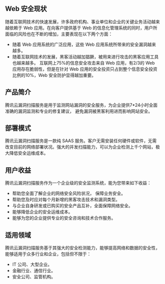 ## Web 安全现状
随着互联网技术的快速发展，许多政府机构、事业单位和企业的关键业务活动越来越依赖于 Web 应用。在向客户提供基于 Web 的信息化管理系统的同时，用户所面临的风险也在不断的增加，主要表现在以下两个方面：
- 随着 Web 应用系统的广泛应用，这些 Web 应用系统所带来的安全漏洞越来越多。
- 随着互联网技术的发展，黑客活动越加猖獗，被用来进行攻击的黑客应用工具也越来越多。
互联网上75%的信息安全攻击来自 Web 应用，有2/3的 Web 应用存在脆弱性，但是在针对 Web 应用的安全投资只占到整个信息安全投资比例的10%，Web 安全防护显得越加重要。

## 产品简介
腾讯云漏洞扫描服务是用于监测网站漏洞的安全服务，为企业提供7\*24小时全面准确的漏洞监测和专业的修复建议， 避免漏洞被黑客利用进而影响网站安全。

## 部署模式
腾讯云漏洞扫描服务是一款纯 SAAS 服务。客户无需安装任何硬件或软件，无需改变目前的网络部署状况。强大的并发扫描能力，可以为企业检测上千个网站，极大降低安全运维成本。

## 用户收益
腾讯云漏洞扫描服务作为一个企业级的安全监测系统，能为您带来如下收益：
- 帮助您全面了解企业的网络安全风险状况， 保障业务安全。
- 帮助您及时应对每个月新增的黑客攻击技术和漏洞类型。
- 与企业自身研发或已购买的安全产品互补，全面保障网络安全。
- 能够降低企业的安全运维成本。
- 能够为您的企业提供专业的安全咨询和技术合作服务。


## 适用领域
腾讯云漏洞扫描服务基于其强大的安全检测能力，能够提高网络和数据的安全性，能够适用于众多行业和企业，包括但不限于：
- IT 公司、大型企业。
- 金融行业、通信行业。
- 安全公司、监管机构。
